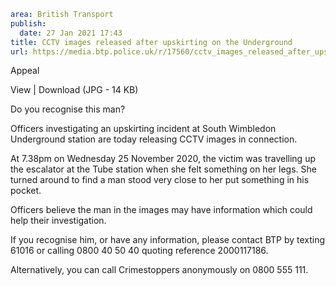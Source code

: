 ```yaml
area: British Transport
publish:
  date: 27 Jan 2021 17:43
title: CCTV images released after upskirting on the Underground
url: https://media.btp.police.uk/r/17560/cctv_images_released_after_upskirting_on_the_unde
```

Appeal

View | Download (JPG - 14 KB)

Do you recognise this man?

Officers investigating an upskirting incident at South Wimbledon Underground station are today releasing CCTV images in connection.

At 7.38pm on Wednesday 25 November 2020, the victim was travelling up the escalator at the Tube station when she felt something on her legs. She turned around to find a man stood very close to her put something in his pocket.

Officers believe the man in the images may have information which could help their investigation.

If you recognise him, or have any information, please contact BTP by texting 61016 or calling 0800 40 50 40 quoting reference 2000117186.

Alternatively, you can call Crimestoppers anonymously on 0800 555 111.
